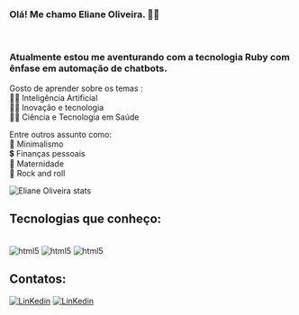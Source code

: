 
### Olá! Me chamo Eliane Oliveira. 🙋‍♀️
<br>

### Atualmente estou me aventurando com a tecnologia Ruby com ênfase em automação de chatbots. <br> 
Gosto de aprender sobre os temas : <br>
👩‍💻 Inteligência Artificial <br>
👩‍💻 Inovação e tecnologia <br>
👩‍💻 Ciência e Tecnologia em Saúde

Entre outros assunto como: <br>
🤞  Minimalismo <br>
💲  Finanças pessoais <br>
👶 Maternidade <br>
🤘 Rock and roll <br>

![Eliane Oliveira stats](https://github-readme-stats.vercel.app/api?username=ElianeOliveiradeJesus&show_icons=true&theme=nightowl)

## Tecnologias que conheço:
<div style="display: inline_block"><br>
    <img align="center" alt="html5" src="https://img.shields.io/badge/HTML-239120?style=for-the-badge&logo=html5&logoColor=white"/>
    <img align="center" alt="html5" src="https://img.shields.io/badge/CSS3-1572B6?style=for-the-badge&logo=css3&logoColor=white"/>
    <img align="center" alt="html5" src="https://img.shields.io/badge/Ruby-CC342D?style=for-the-badge&logo=ruby&logoColor=white"/>   
<div>

## Contatos: 

[![LinKedin](https://img.shields.io/badge/LinkedIn-0077B5?style=for-the-badge&logo=linkedin&logoColor=white)](https://www.linkedin.com/in/eliane-oliveira-jesus)
[![LinKedin](https://img.shields.io/badge/Gmail-D14836?style=for-the-badge&logo=gmail&logoColor=white)](https://eliane.oliverd@gmailcom)
